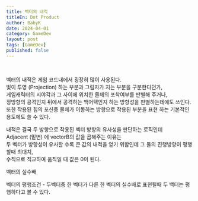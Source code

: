 ```yaml
---
title: 벡터의 내적
titleEn: Dot Product
author: BabyK
date: 2024-04-01
category: GameDev
layout: post
tags: [GameDev]
published: false
---
```

<br>

벡터의 내적은 게임 코드내에서 굉장히 많이 사용된다.  
빛이 투영 (Projection) 하는 부분과 그림자가 지는 부분을 구분한다던가,   
게임캐릭터의 시야각과 그 사이에 위치한 물체의 포착여부를 판별해 주거나,  
정방향의 공격인지 뒤에서 공격하는 백어택인지 하는 방향성을 판별하는데에도 쓰인다. 
또한 작용된 힘의 포션중 물체가 이동하는 방향으로 작용된 부분을 표현 하는 기본적인 용도에도 쓸 수 있다.  

내적은 결국 두 방향으로 작용된 벡터 방향의 유사성을 판단하는 로직인데  
Adjacent (밑변) 에 vectorB의 값을 곱해주는 이유는  
두 벡터가 방향성이 유사할 수록 큰 값의 내적을 얻기 위함인데 그 둘의 진행방향이 평행할때 최대치,  
수직으로 직교하여 움직일 때 값은 0이 된다.  


벡터의 실수배

벡터의 평행조건 - 두벡터중 한 벡터가 다른 한 벡터의 실수배로 표현될때 두 백터는 평행하다고 볼 수 있다.
